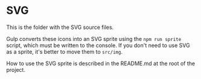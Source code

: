 # SVG
This is the folder with the SVG source files.

Gulp converts these icons into an SVG sprite using the `npm run sprite` script, which must be written to the console. If you don't need to use SVG as a sprite, it's better to move them to `src/img`.

How to use the SVG sprite is described in the README.md at the root of the project.
